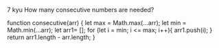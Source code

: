 7 kyu
How many consecutive numbers are needed?

function consecutive(arr) {
let max = Math.max(...arr);
let min = Math.min(...arr);
let arr1= [];
for (let i = min; i <= max; i++){
arr1.push(i);
}
return arr1.length - arr.length;
}
